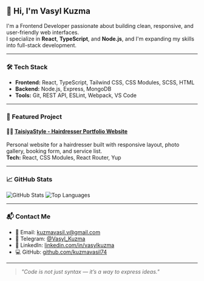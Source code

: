 
## 👋 Hi, I'm Vasyl Kuzma

I'm a Frontend Developer passionate about building clean, responsive, and user-friendly web interfaces.  
I specialize in **React**, **TypeScript**, and **Node.js**, and I'm expanding my skills into full-stack development.

---

### 🛠 Tech Stack

- **Frontend:** React, TypeScript, Tailwind CSS, CSS Modules, SCSS, HTML
- **Backend:** Node.js, Express, MongoDB
- **Tools:** Git, REST API, ESLint, Webpack, VS Code

---

### 🚀 Featured Project

#### 💇‍♀️ [TaisiyaStyle - Hairdresser Portfolio Website](https://taisiyastyle.vercel.app/)
Personal website for a hairdresser built with responsive layout, photo gallery, booking form, and service list.  
**Tech:** React, CSS Modules, React Router, Yup

---

### 📈 GitHub Stats

![GitHub Stats](https://github-readme-stats.vercel.app/api?username=kuzmavasil74&show_icons=true&theme=tokyonight)
![Top Languages](https://github-readme-stats.vercel.app/api/top-langs/?username=kuzmavasil74&layout=compact&theme=tokyonight)

---

### 📬 Contact Me

- 📧 Email: [kuzmavasil.v@gmail.com](mailto:kuzmavasil.v@gmail.com)  
- 💬 Telegram: [@Vasyl_Kuzma](https://t.me/Vasyl_Kuzma)  
- 💼 LinkedIn: [linkedin.com/in/vasylkuzma](https://www.linkedin.com/in/vasylkuzma/)  
- 💻 GitHub: [github.com/kuzmavasil74](https://github.com/kuzmavasil74)

---

> _"Code is not just syntax — it’s a way to express ideas."_  
